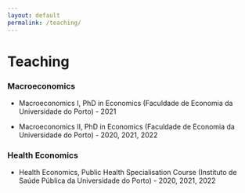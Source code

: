 ```yaml
---
layout: default
permalink: /teaching/
---
```

# Teaching

### Macroeconomics
- Macroeconomics I, PhD in Economics (Faculdade de Economia da Universidade do Porto) - 2021

- Macroeconomics II, PhD in Economics (Faculdade de Economia da Universidade do Porto) - 2020, 2021, 2022

### Health Economics
- Health Economics, Public Health Specialisation Course (Instituto de Saúde Pública da Universidade do Porto) - 2020, 2021, 2022
